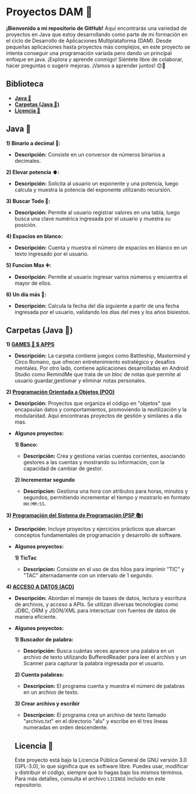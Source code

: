
# Proyectos DAM 📂
**¡Bienvenido a mi repositorio de GitHub!** Aquí encontrarás una variedad de proyectos en Java que estoy desarrollando como parte de mi formación en el ciclo de Desarrollo de Aplicaciones Multiplataforma (DAM). Desde pequeñas aplicaciones hasta proyectos más complejos, en este proyecto se intenta conseguir una programación variada pero dando un principal enfoque en java. ¡Explora y aprende conmigo! Siéntete libre de colaborar, hacer preguntas o sugerir mejoras. ¡Vamos a aprender juntos! 😊🚀

## Biblioteca
- **[Java 🏴](https://github.com/y9bkh/Proyectos-DAM/blob/main/README.md#java-)**
- **[Carpetas (Java 🏴)](https://github.com/y9bkh/Proyectos-DAM/blob/main/README.md#carpetas-java-)**
- **[Licencia 📖](https://github.com/y9bkh/Proyectos-DAM/blob/main/README.md#licencia-)**

## Java 🏴
**1) Binario a decimal 🧮:**
- **Descripción:** Consiste en un conversor de números binarios a decimales.

**2) Elevar potencia ⬆️:**
- **Descripción:** Solicita al usuario un exponente y una potencia, luego calcula y muestra la potencia del exponente utilizando recursión.


**3) Buscar Todo 🔎:**
- **Descripción:**  Permite al usuario registrar valores en una tabla, luego busca una clave numérica ingresada por el usuario y muestra su posición.

**4) Espacios en blanco:**
- **Descripción:** Cuenta y muestra el número de espacios en blanco en un texto ingresado por el usuario.

**5) Funcion Max ➕:**
- **Descripción:** Permite al usuario ingresar varios números y encuentra el mayor de ellos. 

**6) Un día más 📅:**
- **Descripción:** Calcula la fecha del día siguiente a partir de una fecha ingresada por el usuario, validando los días del mes y los años bisiestos.

## Carpetas (Java 🏴)

   **1) [GAMES 👾 $ APPS](Games)**
 - **Descripción:** La carpeta contiene juegos como Battleship, Mastermind y Circo Romano, que ofrecen entretenimiento estratégico y desafíos mentales. Por otro lado, contiene aplicaciones desarrolladas en Android Studio como RemindMe que trata de un bloc de notas que permite al usuario guardar,gestionar y eliminar notas personales. 
  
  **2) [Programación Orientada a Objetos (POO)](POO)**
 - **Descripción:** Proyectos que organiza el código en "objetos" que encapsulan datos y comportamientos, promoviendo la reutilización y la modularidad. Aquí encontraras proyectos de gestión y similares a día mas.

- **Algunos proyectos:**
   
   **1) Banco:** 
     - **Descripción:**  Crea y gestiona varias cuentas corrientes, asociando gestores a las cuentas y mostrando su información, con la capacidad de cambiar de gestor.
  
   **2) Incrementar segundo**
     - **Descripcion:** Gestiona una hora con atributos para horas, minutos y segundos, permitiendo incrementar el tiempo y mostrarlo en formato `HH:MM:SS`.
  
**3) [Programación del Sistema de Programación (PSP 📚)](PSP)**
 - **Descripción:** Incluye proyectos y ejercicios prácticos que abarcan conceptos fundamentales de programación y desarrollo de software.

 - **Algunos proyectos:**
   
   **1) TicTac**
     - **Descripcion:** Consiste en el uso de dos hilos para imprimir "TIC" y "TAC" alternadamente con un intervalo de 1 segundo.
   
 **4) [ACCESO A DATOS (ACD)](ACD)** 
 - **Descripción:**  Abordan el manejo de bases de datos, lectura y escritura de archivos, y acceso a APIs. Se utilizan diversas tecnologías como JDBC, ORM y JSON/XML para interactuar con fuentes de datos de manera eficiente.
   
- **Algunos proyectos:**
   
   **1) Buscador de palabra:** 
     - **Descripción:**  Busca cuántas veces aparece una palabra en un archivo de texto utilizando BufferedReader para leer el archivo y un Scanner para capturar la palabra ingresada por el usuario.

   **2) Cuenta palabras:**
     - **Descripcion:** El programa cuenta y muestra el número de palabras en un archivo de texto.

   **3) Crear archivo y escribir**
     - **Descripcion:**  El programa crea un archivo de texto llamado "archivo.txt" en el directorio "alu" y escribe en él tres líneas numeradas en orden descendente.

  
  ## Licencia 📖
  Este proyecto está bajo la Licencia Pública General de GNU versión 3.0 (GPL-3.0), lo que significa que es software libre. Puedes usar, modificar y distribuir el código, siempre que lo hagas bajo los mismos términos. Para más detalles, consulta el archivo `LICENSE` incluido en este repositorio.
